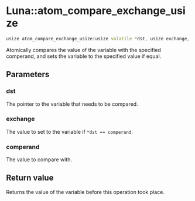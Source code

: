 # Luna::atom_compare_exchange_usize

```c++
usize atom_compare_exchange_usize(usize volatile *dst, usize exchange, usize comperand)
```

Atomically compares the value of the variable with the specified comperand, and sets the variable to the specified value if equal. 



## Parameters
### dst
The pointer to the variable that needs to be compared. 

### exchange
The value to set to the variable if `*dst == comperand`. 

### comperand
The value to compare with. 

## Return value
Returns the value of the variable before this operation took place. 


